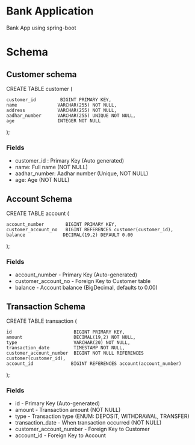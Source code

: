 # Bank Application
Bank App using spring-boot
# Schema

## Customer schema

CREATE TABLE customer (

    customer_id         BIGINT PRIMARY KEY,
    name               VARCHAR(255) NOT NULL,
    address            VARCHAR(255) NOT NULL,
    aadhar_number      VARCHAR(255) UNIQUE NOT NULL,
    age                INTEGER NOT NULL

);

### Fields

- customer_id : Primary Key (Auto generated)
- name: Full name (NOT NULL)
- aadhar_number: Aadhar number (Unique, NOT NULL)
- age: Age (NOT NULL)

## Account Schema

CREATE TABLE account (

    account_number        BIGINT PRIMARY KEY,
    customer_account_no   BIGINT REFERENCES customer(customer_id),
    balance              DECIMAL(19,2) DEFAULT 0.00
);

### Fields

- account_number - Primary Key (Auto-generated)
- customer_account_no - Foreign Key to Customer table
- balance - Account balance (BigDecimal, defaults to 0.00)

## Transaction Schema

CREATE TABLE transaction (

    id                       BIGINT PRIMARY KEY,
    amount                   DECIMAL(19,2) NOT NULL,
    type                     VARCHAR(20) NOT NULL,
    transaction_date         TIMESTAMP NOT NULL,
    customer_account_number  BIGINT NOT NULL REFERENCES customer(customer_id),
    account_id              BIGINT REFERENCES account(account_number)
);

### Fields

- id - Primary Key (Auto-generated)
- amount - Transaction amount (NOT NULL)
- type - Transaction type (ENUM: DEPOSIT, WITHDRAWAL, TRANSFER)
- transaction_date - When transaction occurred (NOT NULL)
- customer_account_number - Foreign Key to Customer
- account_id - Foreign Key to Account









